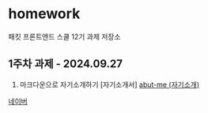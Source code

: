 # homework

패킷 프론트앤드 스쿨 12기 과제 저장소

## 1주차 과제 - 2024.09.27

1. 마크다운으로 자기소개하기
   [자기소개서]
   [abut-me (자기소개)](./about-me.md)

[네이버](http://www.naver.com)
